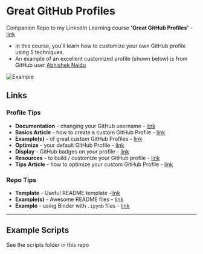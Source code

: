 # Great GitHub Profiles

Companion Repo to my LinkedIn Learning course **'Great GitHub Profiles'**  - [link](https://www.linkedin.com/learning/craft-a-great-github-profile)
- In this course, you'll learn how to customize your own GitHub profile using 5 techniques.  
- An example of an excellent customized profile (shown below) is from GitHub user [Abhishek Naidu](https://github.com/abhisheknaiidu)

![Example](https://github.com/lynnlangit/great-github-profiles/blob/main/example.png)

## Links

### Profile Tips

- **Documentation** - changing your GitHub username - [link](https://docs.github.com/en/free-pro-team@latest/github/setting-up-and-managing-your-github-user-account/changing-your-github-username#links-to-your-previous-profile-page)
- **Basics Article** - how to create a custom GitHub Profile - [link](https://towardsdatascience.com/build-a-stunning-readme-for-your-github-profile-9b80434fe5d7)
- **Example(s)** - of great custom GitHub Profiles - [link](https://dev.to/diogorodrigues/creating-amazing-github-profiles-readme-5h31)
- **Optimize** -  your default GitHub Profile - [link](https://hackernoon.com/how-to-optimize-your-github-profile-9540f338b2c9)
- **Display** -  GitHub badges on your profile - [link](https://docs.github.com/en/free-pro-team@latest/github/setting-up-and-managing-your-github-profile/personalizing-your-profile#displaying-badges-on-your-profile)
- **Resources** - to build / customize your GitHub profile - [link](https://github.com/abhisheknaiidu/awesome-github-profile-readme)
- **Tips Article** - how to optimize your custom GitHub Profile - [link](https://dev.to/kmhmubin/create-a-badass-github-profile-readmes-1a02)

### Repo Tips

- **Template** - Useful README template -[link](https://github.com/zalando/zalando-howto-open-source/blob/master/READMEtemplate.md#readme)
- **Example(s)** - Awesome README files - [link](https://github.com/matiassingers/awesome-readme)
- **Example** - using Binder with `.ipynb` files - [link](https://github.com/BauerLab/GT-scan2-Notebooks)

---

## Example Scripts

See the scripts folder in this repo

